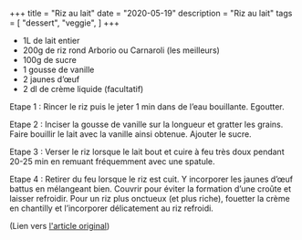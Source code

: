 +++
title = "Riz au lait"
date = "2020-05-19"
description = "Riz au lait"
tags = [
    "dessert",
    "veggie",
]
+++

* 1L de lait entier
* 200g de riz rond Arborio ou Carnaroli (les meilleurs)
* 100g de sucre
* 1 gousse de vanille
* 2 jaunes d’œuf
* 2 dl de crème liquide (facultatif)

Etape 1 : 
Rincer le riz puis le jeter 1 min dans de l’eau bouillante. Egoutter.

Etape 2 : 
Inciser la gousse de vanille sur la longueur et gratter les grains. Faire bouillir le lait avec la vanille ainsi obtenue. Ajouter le sucre.

Etape 3 : 
Verser le riz lorsque le lait bout et cuire à feu très doux pendant 20-25 min en remuant fréquemment avec une spatule.

Etape 4 : 
Retirer du feu lorsque le riz est cuit. Y incorporer les jaunes d’œuf battus en mélangeant bien. Couvrir pour éviter la formation d’une croûte et laisser refroidir. Pour un riz plus onctueux (et plus riche), fouetter la crème en chantilly et l’incorporer délicatement au riz refroidi.

(Lien vers [l'article original](https://www.lemonde.fr/les-recettes-du-monde/article/2018/08/20/riz-au-lait-la-recette-facile-et-onctueuse-de-christian-ghion_5344331_5324493.html))
